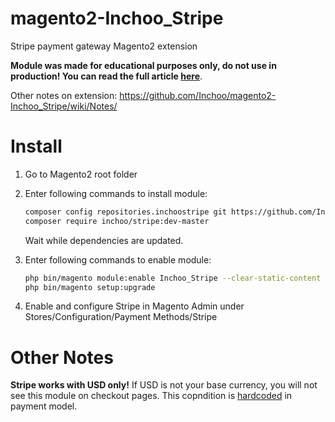 magento2-Inchoo_Stripe
======================

Stripe payment gateway Magento2 extension

**Module was made for educational purposes only, do not use in production! You can read the full article [here](http://inchoo.net/magento-2/implementing-payment-gateway-magento-2/)**.

Other notes on extension: https://github.com/Inchoo/magento2-Inchoo_Stripe/wiki/Notes/

Install
=======

1. Go to Magento2 root folder

2. Enter following commands to install module:

    ```bash
    composer config repositories.inchoostripe git https://github.com/Inchoo/magento2-Inchoo_Stripe.git
    composer require inchoo/stripe:dev-master
    ```
   Wait while dependencies are updated.

3. Enter following commands to enable module:

    ```bash
    php bin/magento module:enable Inchoo_Stripe --clear-static-content
    php bin/magento setup:upgrade
    ```
4. Enable and configure Stripe in Magento Admin under Stores/Configuration/Payment Methods/Stripe

Other Notes
===========

**Stripe works with USD only!** If USD is not your base currency, you will not see this module on checkout pages. This copndition is [hardcoded](https://github.com/Inchoo/magento2-Inchoo_Stripe/blob/master/Model/Payment.php#L32) in payment model.

